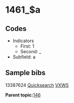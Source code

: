 # 1461\_$a

## Codes

-   Indicators
    -   First: 1
    -   Second: \_
-   Subfield: a

## Sample bibs

13387624 [Quicksearch](https://search.library.yale.edu/catalog/13387624) [VXWS](http://prodorbis.library.yale.edu:7014/vxws/GetHoldingsService?bibId=13387624)

**Parent topic:**[146](../../tags/146/146.md)

